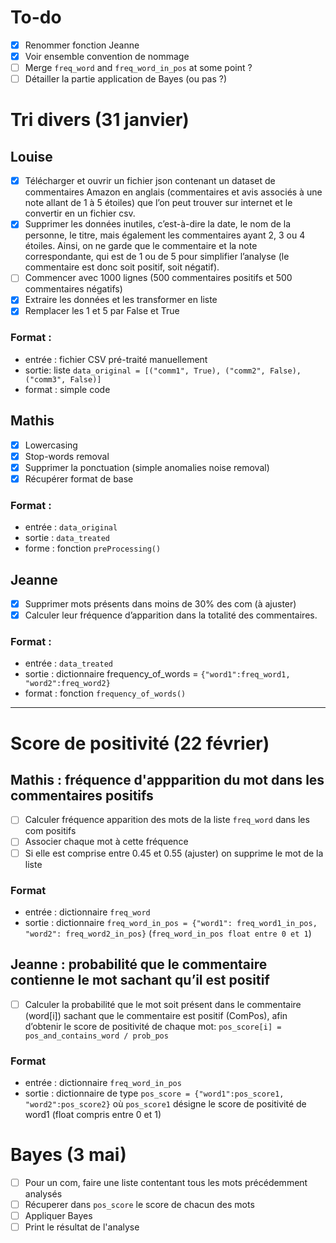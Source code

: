 # To-do
- [X] Renommer fonction Jeanne
- [X] Voir ensemble convention de nommage
- [ ] Merge `freq_word` and `freq_word_in_pos` at some point ?
- [ ] Détailler la partie application de Bayes (ou pas ?)

# Tri divers (31 janvier)

## Louise
- [X] Télécharger et ouvrir un fichier json contenant un dataset de commentaires Amazon en anglais (commentaires et avis associés à une note allant de 1 à 5 étoiles) que l’on peut trouver sur internet et le convertir en un fichier csv.
- [X] Supprimer les données inutiles, c’est-à-dire la date, le nom de la personne, le titre, mais également les commentaires ayant 2, 3 ou 4 étoiles. Ainsi, on ne garde que le commentaire et la note correspondante, qui est de 1 ou de 5 pour simplifier l’analyse (le commentaire est donc soit positif, soit négatif).
- [ ] Commencer avec 1000 lignes (500 commentaires positifs et 500 commentaires négatifs)
- [X] Extraire les données et les transformer en liste
- [X] Remplacer les 1 et 5 par False et True

### Format :
- entrée : fichier CSV pré-traité manuellement
- sortie: liste `data_original = [("comm1", True), ("comm2", False), ("comm3", False)]`
- format : simple code


## Mathis
- [X] Lowercasing
- [X] Stop-words removal
- [X] Supprimer la ponctuation (simple anomalies noise removal)
- [X] Récupérer format de base

### Format :
- entrée : `data_original`
- sortie : `data_treated`
- forme : fonction `preProcessing()`


## Jeanne

- [X] Supprimer mots présents dans moins de 30% des com (à ajuster)
- [X] Calculer leur fréquence d’apparition dans la totalité des commentaires.

### Format :
- entrée : `data_treated`
- sortie : dictionnaire frequency_of_words = `{"word1":freq_word1, "word2":freq_word2}`
- format : fonction `frequency_of_words()`

---

# Score de positivité (22 février)

## Mathis : fréquence d'appparition du mot dans les commentaires positifs
- [ ] Calculer fréquence apparition des mots de la liste `freq_word` dans les com positifs
- [ ] Associer chaque mot à cette fréquence
- [ ] Si elle est comprise entre 0.45 et 0.55 (ajuster) on supprime le mot de la liste

### Format
- entrée : dictionnaire `freq_word`
- sortie : dictionnaire `freq_word_in_pos = {"word1": freq_word1_in_pos, "word2": freq_word2_in_pos}` (`freq_word_in_pos float entre 0 et 1`)

## Jeanne :  probabilité que le commentaire contienne le mot sachant qu’il est positif 
- [ ] Calculer la probabilité que le mot soit présent dans le commentaire (word[i]) sachant que le commentaire est positif (ComPos), afin d’obtenir le score de positivité de chaque mot: `pos_score[i] = pos_and_contains_word / prob_pos`

### Format
- entrée : dictionnaire `freq_word_in_pos`
- sortie : dictionnaire de type `pos_score = {"word1":pos_score1, "word2":pos_score2}` où `pos_score1` désigne le score de positivité de word1 (float compris entre 0 et 1)


# Bayes (3 mai)

- [ ] Pour un com, faire une liste contentant tous les mots précédemment analysés
- [ ] Récuperer dans `pos_score` le score de chacun des mots
- [ ] Appliquer Bayes
- [ ] Print le résultat de l'analyse
